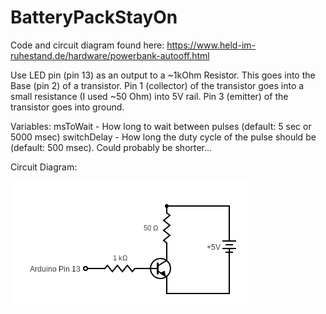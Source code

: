 # BatteryPackStayOn

Code and circuit diagram found here: https://www.held-im-ruhestand.de/hardware/powerbank-autooff.html

Use LED pin (pin 13) as an output to a ~1kOhm Resistor. This goes into the Base (pin 2) of a transistor. Pin 1 (collector) of the transistor goes into a small resistance (I used ~50 Ohm) into 5V rail. Pin 3 (emitter) of the transistor goes into ground.

Variables:
msToWait - How long to wait between pulses (default: 5 sec or 5000 msec)
switchDelay - How long the duty cycle of the pulse should be (default: 500 msec). Could probably be shorter...

Circuit Diagram:

![Circuit Diagram](https://raw.githubusercontent.com/NaubaharAgha/BatteryPackStayOn/master/images/circuit.png)
